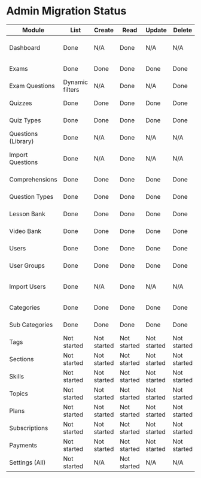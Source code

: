 # Admin Migration Status

| Module              | List            | Create      | Read        | Update      | Delete      | Notes                                   |
| ------------------- | --------------- | ----------- | ----------- | ----------- | ----------- | --------------------------------------- |
| Dashboard           | Done            | N/A         | Done        | N/A         | N/A         | GET /api/admin/dashboard wired to React |
| Exams               | Done            | Done        | Done        | Done        | Done        | Create/Update wired to API              |
| Exam Questions      | Dynamic filters | N/A         | Done        | N/A         | Done        | Attach/remove wired                     |
| Quizzes             | Done            | Done        | Done        | Done        | Done        | CRUD wired to /api/quizzes              |
| Quiz Types          | Done            | Done        | Done        | Done        | Done        | CRUD wired to /api/quiz-types           |
| Questions (Library) | Done            | N/A         | Done        | N/A         | N/A         | Filters + pagination via /api/questions |
| Import Questions    | Done            | N/A         | Done        | N/A         | N/A         | POST /api/questions/import wired        |
| Comprehensions      | Done            | Done        | Done        | Done        | Done        | CRUD wired to /api/comprehensions       |
| Question Types      | Done            | Done        | Done        | Done        | Done        | CRUD wired to /api/question-types       |
| Lesson Bank         | Done            | Done        | Done        | Done        | Done        | CRUD wired to /api/lessons              |
| Video Bank          | Done            | Done        | Done        | Done        | Done        | CRUD wired to /api/videos               |
| Users               | Done            | Done        | Done        | Done        | Done        | CRUD wired to /api/users                |
| User Groups         | Done            | Done        | Done        | Done        | Done        | CRUD wired to /api/user-groups          |
| Import Users        | Done            | N/A         | Done        | N/A         | N/A         | POST /api/users/import wired            |
| Categories          | Done            | Done        | Done        | Done        | Done        | CRUD wired to /api/categories           |
| Sub Categories      | Done            | Done        | Done        | Done        | Done        | CRUD wired to /api/sub-categories       |
| Tags                | Not started     | Not started | Not started | Not started | Not started |                                         |
| Sections            | Not started     | Not started | Not started | Not started | Not started |                                         |
| Skills              | Not started     | Not started | Not started | Not started | Not started |                                         |
| Topics              | Not started     | Not started | Not started | Not started | Not started |                                         |
| Plans               | Not started     | Not started | Not started | Not started | Not started |                                         |
| Subscriptions       | Not started     | Not started | Not started | Not started | Not started |                                         |
| Payments            | Not started     | Not started | Not started | Not started | Not started |                                         |
| Settings (All)      | Not started     | N/A         | Not started | N/A         | N/A         |                                         |
